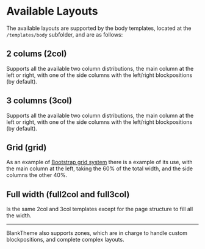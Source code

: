 
# Available Layouts

The available layouts are supported by the body templates, located at the `/templates/body` subfolder, and are as follows:

## 2 colums (2col)

Supports all the available two column distributions, the main column at the left or right, with one of the side columns with the left/right blockpositions (by default).

## 3 columns (3col)

Supports all the available two column distributions, the main column at the left or right, with one of the side columns with the left/right blockpositions (by default).

## Grid (grid)

As an example of [Bootstrap grid system](http://getbootstrap.com/css/#grid) there is a example of its use, with the main column at the left, taking the 60% of the total width, and the side columns the other 40%.

## Full width (full2col and full3col)

Is the same 2col and 3col templates except for the page structure to fill all the width.

---

BlankTheme also supports zones, which are in charge to handle custom blockpositions, and complete complex layouts.

